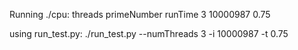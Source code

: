 Running ./cpu:
    threads primeNumber runTime
    3 10000987 0.75

using run_test.py:
    ./run_test.py --numThreads 3 -i 10000987 -t 0.75

    